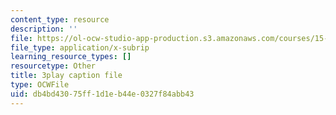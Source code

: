 ```yaml
---
content_type: resource
description: ''
file: https://ol-ocw-studio-app-production.s3.amazonaws.com/courses/15-031j-energy-decisions-markets-and-policies-spring-2012/db4bd43075ff1d1eb44e0327f84abb43_mKmMDYGO3-Y.srt
file_type: application/x-subrip
learning_resource_types: []
resourcetype: Other
title: 3play caption file
type: OCWFile
uid: db4bd430-75ff-1d1e-b44e-0327f84abb43
---
```

